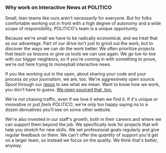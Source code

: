 ### Why work on Interactive News at POLITICO

Small, lean teams like ours aren't necessarily for everyone. But for folks comfortable working out in front with a high degree of autonomy and a wide scope of responsibility, POLITICO's team is a unique opportunity.

Because we're small we have to be radically economical, and we treat that as our advantage. Part of our drive isn't just to grind out the work, but to discover the ways we can _do_ the work better. We often prioritize projects that teach us lessons or give us tools we can use again. We go toe-to-toe with our bigger neighbors, so if you're coming in with something to prove, we're out here trying to moneyball interactive news.

If you like working out in the open, about sharing your code and your process _as your journalism_, we are, too. We're aggressively open source. Spool through our [repos](https://the-politico.github.io) to see what we mean. Want to know how we work, you don't have to guess. [We open sourced that, too.](https://docs.politicoapps.com)

We're not chasing traffic, even if we love it when we find it. If it's unique or innovative or just _feels POLITICO_, we're only too happy saying no to a dozen derivatives you'll see on some other website.

We're also invested in our staff's growth, both in their careers and where we can support them beyond the job. We specifically look for projects that will help you stretch for new skills. We set professional goals regularly and give regular feedback on them. We can't offer the _quantity_ of support you'd get on a larger team, so instead we focus on the quality. We think that's better, anyway.
